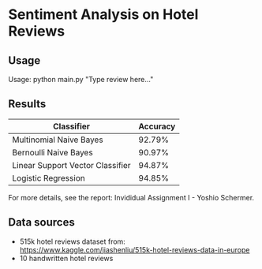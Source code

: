 # Sentiment Analysis on Hotel Reviews
## Usage
Usage: python main.py "Type review here..."

## Results
| Classifier                       | Accuracy |
|----------------------------------|----------|
| Multinomial Naive Bayes          | 92.79%   |
| Bernoulli Naive Bayes            | 90.97%   |
| Linear Support Vector Classifier | 94.87%   |
| Logistic Regression              | 94.85%   |

For more details, see the report: Invididual Assignment I - Yoshio Schermer.

## Data sources
- 515k hotel reviews dataset from: https://www.kaggle.com/jiashenliu/515k-hotel-reviews-data-in-europe
- 10 handwritten hotel reviews
